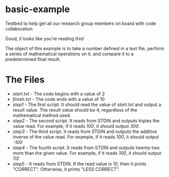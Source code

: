 # basic-example
Testbed to help get all our research group members on board with code collaboration

Good, it looks like you're reading this!

The object of this example is to take a number defined in a text file, perform a series of mathematical operations on it, and compare it to a predetermined final result.

# The Files

* *start.txt* - The code begins with a value of 2
* *finish.txt* - The code ends with a value of 10
* *step1* - The first script.  It should read the value of *start.txt* and output a result value.  The result value should be 4, regardless of the mathematical method used.
* *step2* - The second script.  It reads from STDIN and outputs triples the value read.  For example, if it reads *100*, it should output *300*.
* *step3* - The third script.  It reads from STDIN and outputs the additive inverse of the value read.  For example, if it reads  *100*, it should output *-100*
* *step4* - The fourth script.  It reads from STDIN and outputs twenty-two more than the given value.  For example, if it reads *100*, it should output *112*
* *step5* - It reads from STDIN.  If the read value is *10*, then it prints "CORRECT".  Otherwise, it prints "LESS CORRECT".

